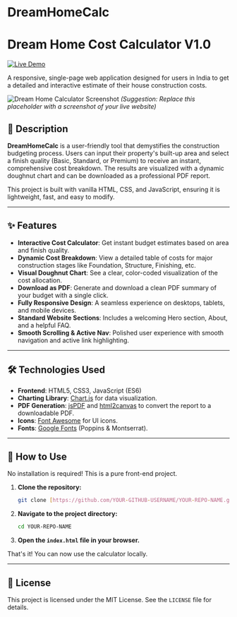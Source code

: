 # DreamHomeCalc
# Dream Home Cost Calculator  V1.0

[![Live Demo](https://img.shields.io/badge/Live-Demo-brightgreen?style=for-the-badge)](https://YOUR-GITHUB-USERNAME.github.io/YOUR-REPO-NAME/)

A responsive, single-page web application designed for users in India to get a detailed and interactive estimate of their house construction costs.

![Dream Home Calculator Screenshot](https://i.imgur.com/example-image.png)
*(Suggestion: Replace this placeholder with a screenshot of your live website)*

## 📖 Description

**DreamHomeCalc** is a user-friendly tool that demystifies the construction budgeting process. Users can input their property's built-up area and select a finish quality (Basic, Standard, or Premium) to receive an instant, comprehensive cost breakdown. The results are visualized with a dynamic doughnut chart and can be downloaded as a professional PDF report.

This project is built with vanilla HTML, CSS, and JavaScript, ensuring it is lightweight, fast, and easy to modify.

---

## ✨ Features

-   **Interactive Cost Calculator**: Get instant budget estimates based on area and finish quality.
-   **Dynamic Cost Breakdown**: View a detailed table of costs for major construction stages like Foundation, Structure, Finishing, etc.
-   **Visual Doughnut Chart**: See a clear, color-coded visualization of the cost allocation.
-   **Download as PDF**: Generate and download a clean PDF summary of your budget with a single click.
-   **Fully Responsive Design**: A seamless experience on desktops, tablets, and mobile devices.
-   **Standard Website Sections**: Includes a welcoming Hero section, About, and a helpful FAQ.
-   **Smooth Scrolling & Active Nav**: Polished user experience with smooth navigation and active link highlighting.

---

## 🛠️ Technologies Used

-   **Frontend**: HTML5, CSS3, JavaScript (ES6)
-   **Charting Library**: [Chart.js](https://www.chartjs.org/) for data visualization.
-   **PDF Generation**: [jsPDF](https://github.com/parallax/jsPDF) and [html2canvas](https://html2canvas.hertzen.com/) to convert the report to a downloadable PDF.
-   **Icons**: [Font Awesome](https://fontawesome.com/) for UI icons.
-   **Fonts**: [Google Fonts](https://fonts.google.com/) (Poppins & Montserrat).

---

## 🚀 How to Use

No installation is required! This is a pure front-end project.

1.  **Clone the repository:**
    ```sh
    git clone [https://github.com/YOUR-GITHUB-USERNAME/YOUR-REPO-NAME.git](https://github.com/YOUR-GITHUB-USERNAME/YOUR-REPO-NAME.git)
    ```
2.  **Navigate to the project directory:**
    ```sh
    cd YOUR-REPO-NAME
    ```
3.  **Open the `index.html` file in your browser.**

That's it! You can now use the calculator locally.

---

## 📄 License

This project is licensed under the MIT License. See the `LICENSE` file for details.
